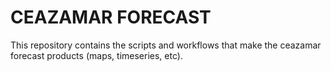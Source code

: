 # CEAZAMAR FORECAST

This repository contains the scripts and workflows that make the ceazamar forecast products (maps, timeseries, etc).
